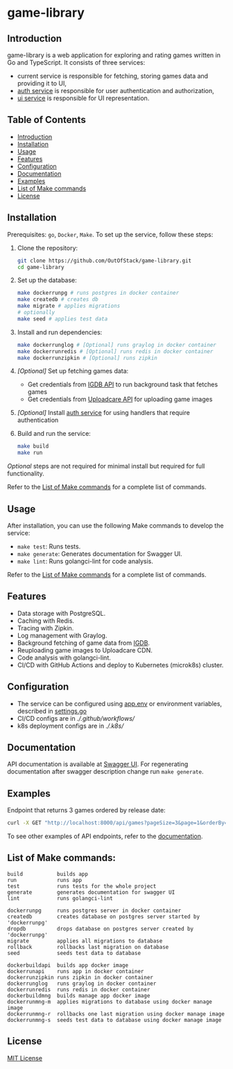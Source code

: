 # game-library

## Introduction

game-library is a web application for exploring and rating games written in Go and TypeScript. It consists of three services: 
- current service is responsible for fetching, storing games data and providing it to UI, 
- [auth service](https://github.com/OutOfStack/game-library-auth) is responsible for user authentication and authorization,
- [ui service](https://github.com/OutOfStack/game-library-ui) is responsible for UI representation.

## Table of Contents

- [Introduction](#introduction)
- [Installation](#installation)
- [Usage](#usage)
- [Features](#features)
- [Configuration](#configuration)
- [Documentation](#documentation)
- [Examples](#examples)
- [List of Make commands](#list-of-make-commands)
- [License](#license)

## Installation

Prerequisites: `go`, `Docker`, `Make`. To set up the service, follow these steps:

1. Clone the repository:
    ```bash
    git clone https://github.com/OutOfStack/game-library.git
    cd game-library
    ```

2. Set up the database:
    ```bash
    make dockerrunpg # runs postgres in docker container
    make createdb # creates db
    make migrate # applies migrations
    # optionally
    make seed # applies test data
    ```

3. Install and run dependencies:
    ```bash
    make dockerrunglog # [Optional] runs graylog in docker container
    make dockerrunredis # [Optional] runs redis in docker container
    make dockerrunzipkin # [Optional] runs zipkin
    ```

4. _[Optional]_ Set up fetching games data:
    - Get credentials from [IGDB API](https://api-docs.igdb.com/#account-creation) to run background task that fetches games
    - Get credentials from [Uploadcare API](https://uploadcare.com/api/) for uploading game images

5. _[Optional]_ Install [auth service](https://github.com/OutOfStack/game-library-auth) for using handlers that require authentication

6. Build and run the service:
    ```bash
    make build
    make run
    ```

_Optional_ steps are not required for minimal install but required for full functionality.

Refer to the [List of Make commands](#list-of-make-commands) for a complete list of commands.

## Usage

After installation, you can use the following Make commands to develop the service:

- `make test`: Runs tests.
- `make generate`: Generates documentation for Swagger UI.
- `make lint`: Runs golangci-lint for code analysis.

Refer to the [List of Make commands](#list-of-make-commands) for a complete list of commands.

## Features

- Data storage with PostgreSQL.
- Caching with Redis.
- Tracing with Zipkin.
- Log management with Graylog.
- Background fetching of game data from [IGDB](https://api-docs.igdb.com/).
- Reuploading game images to Uploadcare CDN.
- Code analysis with golangci-lint.
- CI/CD with GitHub Actions and deploy to Kubernetes (microk8s) cluster.

## Configuration

- The service can be configured using [app.env](./app.env) or environment variables, described in [settings.go](./internal/appconf/settings.go)
- CI/CD configs are in _./.github/workflows/_ 
- k8s deployment configs are in _./.k8s/_ 

## Documentation

API documentation is available at [Swagger UI](http://localhost:8000/swagger/index.html). 
For regenerating documentation after swagger description change run `make generate`.

## Examples

Endpoint that returns 3 games ordered by release date:
```bash
curl -X GET "http://localhost:8000/api/games?pageSize=3&page=1&orderBy=releaseDate"
```

To see other examples of API endpoints, refer to the [documentation](#documentation).

## List of Make commands:
    build           builds app
    run             runs app
    test            runs tests for the whole project
    generate        generates documentation for swagger UI
    lint            runs golangci-lint

    dockerrunpg     runs postgres server in docker container
    createdb        creates database on postgres server started by 'dockerrunpg'
    dropdb          drops database on postgres server created by 'dockerrunpg'
    migrate         applies all migrations to database
    rollback        rollbacks last migration on database
    seed            seeds test data to database

    dockerbuildapi  builds app docker image
    dockerrunapi    runs app in docker container
    dockerrunzipkin runs zipkin in docker container
    dockerrunglog   runs graylog in docker container
    dockerrunredis  runs redis in docker container
    dockerbuildmng  builds manage app docker image
    dockerrunmng-m  applies migrations to database using docker manage image
    dockerrunmng-r  rollbacks one last migration using docker manage image
    dockerrunmng-s  seeds test data to database using docker manage image

## License

[MIT License](./LICENSE.md)
